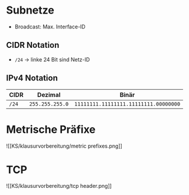 # Subnetze
- Broadcast: Max. Interface-ID

## CIDR Notation
- `/24` $\to$ linke 24 Bit sind Netz-ID

## IPv4 Notation
|CIDR|Dezimal|Binär|
|-|-|-|
|`/24`|`255.255.255.0`|`11111111.11111111.11111111.00000000`|

# Metrische Präfixe

![[KS/klausurvorbereitung/metric prefixes.png]]

# TCP

![[KS/klausurvorbereitung/tcp header.png]]
